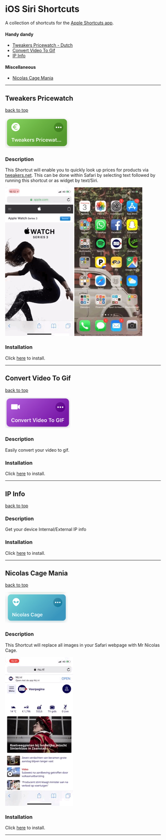 # iOS Siri Shortcuts
A collection of shortcuts for the [Apple Shortcuts app](https://itunes.apple.com/us/developer/apple/id642218247?mt=8).

#### Handy dandy
- [Tweakers Pricewatch - Dutch](#tweakers-pricewatch)
- [Convert Video To Gif](#convert-video-to-gif)
- [IP Info](#ip-info)

#### Miscellaneous
- [Nicolas Cage Mania](#nicolas-cage-mania)

---

## Tweakers Pricewatch
[back to top](#readme) 

<img src="assets/pricewatch.jpg?raw=true" height="100">

### Description
This Shortcut will enable you to quickly look up prices for products via [tweakers.net](https://tweakers.net/). This can be done within Safari by selecting text followed by running this shortcut or as widget by text/Siri.

![](assets/pricewatch-selection.GIF)         ![](assets/pricewatch-text.GIF)

### Installation
Click [here](shortcuts/Tweakers%20pricewatch.shortcut?raw=true) to install.

---

## Convert Video To Gif
[back to top](#readme) 

<img src="assets/videotogif.jpg?raw=true" height="100">

### Description
Easily convert your video to gif.

### Installation
Click [here](shortcuts/Convert%20Video%20To%20GIF.shortcut?raw=true) to install.

---

## IP Info
[back to top](#readme) 

<!-- <img src="assets/videotogif.jpg?raw=true" height="100"> -->

### Description
Get your device Internal/External IP info

### Installation
Click [here](shortcuts/IP%20Info.shortcut?raw=true) to install.

---

## Nicolas Cage Mania
[back to top](#readme) 

<img src="assets/nicolas.jpg?raw=true" height="100">

### Description
This Shortcut will replace all images in your Safari webpage with Mr Nicolas Cage.

![](assets/nicolas.GIF)

### Installation
Click [here](shortcuts/Nicolas%20Cage.shortcut?raw=true) to install.

---

